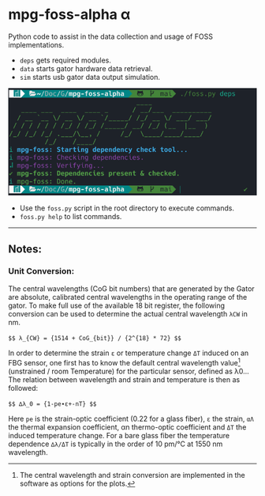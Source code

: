 # mpg-foss-alpha α
 Python code to assist in the data collection and usage of FOSS implementations.

 - `deps` gets required modules.
 - `data` starts gator hardware data retrieval.
 - `sim` starts usb gator data output simulation.

 ![](https://github.com/Fiber-Optic-Sensing-System/mpg-foss/blob/3ae0fde76840068c445936d9e18543469b4d0705/data/images/example_usage.png?raw=true)

 - Use the `foss.py` script in the root directory to execute commands.
 - `foss.py help` to list commands.
 
 ______________________

## Notes:

### Unit Conversion:
The central wavelengths (CoG bit numbers) that are generated by the Gator are absolute, calibrated central wavelengths in the operating range of the gator. To make full use of the available 18 bit register, the following conversion can be used to determine the actual central wavelength `λCW` in nm.

`$$ λ_{CW} = {1514 + CoG_{bit}} / {2^{18} * 72} $$`

In order to determine the strain `ε` or temperature change `ΔT` induced on an FBG sensor, one first has to know the default central wavelength value[^†] (unstrained / room Temperature) for the particular sensor, defined as λ0...  The relation between wavelength and strain and temperature is then as followed:

`$$ ∆λ_0 = {1-pe∙ε+-nT} $$`

Here `pe` is the strain-optic coefficient (0.22 for a glass fiber), `ε` the strain, `αΛ` the thermal expansion coefficient, αn thermo-optic coefficient and `ΔT` the induced temperature change.  For a bare glass fiber the temperature dependence `∆λ/ΔT` is typically in the order of 10 pm/°C at 1550 nm wavelength.

[^†]: The central wavelength and strain conversion are implemented in the software as options for the plots. 

